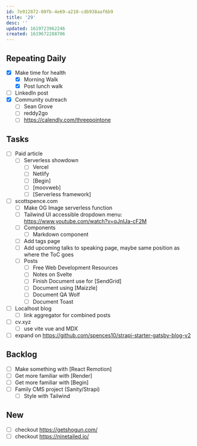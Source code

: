 ```yaml
---
id: 7e912872-00fb-4e69-a210-cdb938aaf6b9
title: '29'
desc: ''
updated: 1619723962246
created: 1619672288706
---
```


## Repeating Daily

- [x] Make time for health
  - [x] Morning Walk
  - [x] Post lunch walk
- [ ] LinkedIn post
- [x] Community outreach
  - [ ] Sean Grove
  - [ ] reddy2go
  - [ ] https://calendly.com/threepointone

## Tasks

- [ ] Paid article
  - [ ] Serverless showdown
    - [ ] Vercel
    - [ ] Netlify
    - [ ] [Begin]
    - [ ] [moovweb]
    - [ ] [Serverless framework]
- [ ] scottspence.com
  - [ ] Make OG Image serverless function
  - [ ] Tailwind UI accessible dropdown menu:
        https://www.youtube.com/watch?v=qJnIJa-cF2M
  - [ ] Components
    - [ ] Markdown component
  - [ ] Add tags page
  - [ ] Add upcoming talks to speaking page, maybe same position as
        where the ToC goes
  - [ ] Posts
    - [ ] Free Web Development Resources
    - [ ] Notes on Svelte
    - [ ] Finish Document use for [SendGrid]
    - [ ] Document using [Maizzle]
    - [ ] Document QA Wolf
    - [ ] Document Toast
- [ ] Localhost blog
  - [ ] link aggregator for combined posts
- [ ] cv.xyz
  - [ ] use vite vue and MDX
- [ ] expand on
      https://github.com/spences10/strapi-starter-gatsby-blog-v2

## Backlog

- [ ] Make something with [React Remotion]
- [ ] Get more familiar with [Render]
- [ ] Get more familiar with [Begin]
- [ ] Family CMS project (Sanity/Strapi)
  - [ ] Style with Tailwind

## New

- [ ] checkout https://getshogun.com/
- [ ] checkout https://ninetailed.io/

<!-- Links -->
